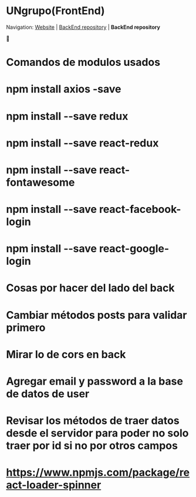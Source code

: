 # UNgrupo(FrontEnd)

Navigation: [Website][1] | [BackEnd repository][2] | **BackEnd repository**

  [1]: https://github.com/UNgrupo
  [2]: https://github.com/UNgrupo/Back-End

**🔨**

# Comandos de modulos usados
# npm install axios -save
# npm install --save redux
# npm install --save react-redux
# npm install --save react-fontawesome
# npm install --save react-facebook-login
# npm install --save react-google-login


# Cosas por hacer del lado del back
#   Cambiar métodos posts para validar primero
#   Mirar lo de cors en back
#   Agregar email y password a la base de datos de user
#   Revisar los métodos de traer datos desde el servidor para poder no solo traer por id si no por otros campos


# https://www.npmjs.com/package/react-loader-spinner 